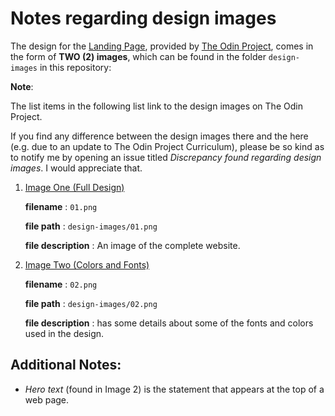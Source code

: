 <!--
TODO:
- Add links to files.
-->

# Notes regarding design images

The design for the [Landing Page](https://www.theodinproject.com/lessons/foundations-landing-page), provided by [The Odin Project](https://www.theodinproject.com/), comes in the form of **TWO (2) images**, which can be found in the folder `design-images` in this repository:

**Note**:

The list items in the following list link to the design images on The Odin Project. 

If you find any difference between the design images there and the here (e.g. due to an update to The Odin Project Curriculum), please be so kind as to notify me by opening an issue titled _Discrepancy found regarding design images_. I would appreciate that.

1. [Image One (Full Design)](https://cdn.statically.io/gh/TheOdinProject/curriculum/81a5d553f4073e593d23a6ab00d50eef8620796d/foundations/html_css/project/imgs/01.png)

    **filename**
    : `01.png`

    **file path**
    : `design-images/01.png`

    **file description**
    : An image of the complete website.

2. [Image Two (Colors and Fonts)](https://cdn.statically.io/gh/TheOdinProject/curriculum/a38403e7d81cc8305af16ac48985cfbde87834d6/foundations/html_css/flexbox/project-landing-page/imgs/02.png)

    **filename**
    : `02.png`

    **file path**
    : `design-images/02.png`

    **file description**
    : has some details about some of the fonts and colors used in the design.

## Additional Notes:
- <dfn>_Hero text_</dfn> (found in Image 2) is the statement that appears at the top of a web page.